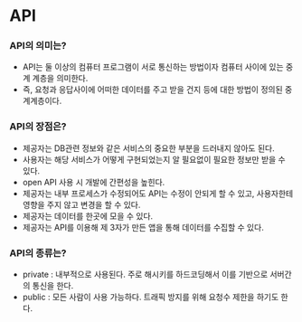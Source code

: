 # API

### API의 의미는?

- API는 둘 이상의 컴퓨터 프로그램이 서로 통신하는 방법이자 컴퓨터 사이에 있는 중계 계층을 의미한다.
- 즉, 요청과 응답사이에 어떠한 데이터를 주고 받을 건지 등에 대한 방법이 정의된 중계계층이다.

### API의 장점은?

- 제공자는 DB관련 정보와 같은 서비스의 중요한 부분을 드러내지 않아도 된다.
- 사용자는 해당 서비스가 어떻게 구현되었는지 알 필요없이 필요한 정보만 받을 수 있다.
- open API 사용 시 개발에 간편성을 높힌다.
- 제공자는 내부 프로세스가 수정되어도 API는 수정이 안되게 할 수 있고, 사용자한테 영향을 주지 않고 변경을 할 수 있다.
- 제공자는 데이터를 한곳에 모을 수 있다.
- 제공자는 API를 이용해 제 3자가 만든 앱을 통해 데이터를 수집할 수 있다.

### API의 종류는?

- private : 내부적으로 사용된다. 주로 해시키를 하드코딩해서 이를 기반으로 서버간의 통신을 한다.
- public : 모든 사람이 사용 가능하다. 트래픽 방지를 위해 요청수 제한을 하기도 한다.
